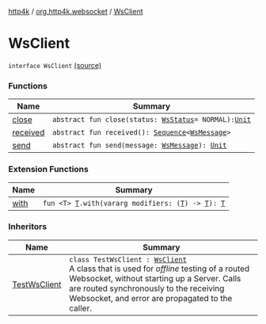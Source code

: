 [http4k](../../index.md) / [org.http4k.websocket](../index.md) / [WsClient](./index.md)

# WsClient

`interface WsClient` [(source)](https://github.com/http4k/http4k/blob/master/http4k-core/src/main/kotlin/org/http4k/websocket/WsClient.kt#L5)

### Functions

| Name | Summary |
|---|---|
| [close](close.md) | `abstract fun close(status: `[`WsStatus`](../-ws-status/index.md)` = NORMAL): `[`Unit`](https://kotlinlang.org/api/latest/jvm/stdlib/kotlin/-unit/index.html) |
| [received](received.md) | `abstract fun received(): `[`Sequence`](https://kotlinlang.org/api/latest/jvm/stdlib/kotlin.sequences/-sequence/index.html)`<`[`WsMessage`](../-ws-message/index.md)`>` |
| [send](send.md) | `abstract fun send(message: `[`WsMessage`](../-ws-message/index.md)`): `[`Unit`](https://kotlinlang.org/api/latest/jvm/stdlib/kotlin/-unit/index.html) |

### Extension Functions

| Name | Summary |
|---|---|
| [with](../../org.http4k.core/with.md) | `fun <T> `[`T`](../../org.http4k.core/with.md#T)`.with(vararg modifiers: (`[`T`](../../org.http4k.core/with.md#T)`) -> `[`T`](../../org.http4k.core/with.md#T)`): `[`T`](../../org.http4k.core/with.md#T) |

### Inheritors

| Name | Summary |
|---|---|
| [TestWsClient](../../org.http4k.testing/-test-ws-client/index.md) | `class TestWsClient : `[`WsClient`](./index.md)<br>A class that is used for *offline* testing of a routed Websocket, without starting up a Server. Calls are routed synchronously to the receiving Websocket, and error are propagated to the caller. |
